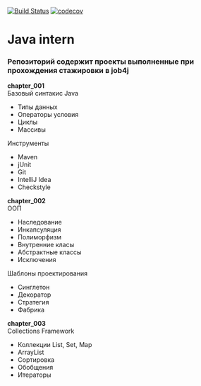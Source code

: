 ﻿[![Build Status](https://travis-ci.org/Darmandi/Java_intern.svg?branch=master)](https://travis-ci.org/Darmandi/Java_intern)
[![codecov](https://codecov.io/gh/Darmandi/Java_intern/branch/master/graph/badge.svg)](https://codecov.io/gh/Darmandi/Java_intern)
# Java intern 
 <h3>Репозиторий содержит проекты выполненные при прохождения стажировки в job4j</h3>
 <strong>chapter_001</strong><br>
 Базовый синтакис Java
 <ul>
 <li>Типы данных</li>
 <li>Операторы условия</li>
 <li>Циклы</li>
 <li>Массивы </li> </ul>
 Инструменты
 <ul>
 <li>Maven</li>
 <li>jUnit</li>
 <li>Git</li>
 <li>IntelliJ Idea</li>
 <li>Сheckstyle</li></ul>
 
 <strong>chapter_002</strong><br>
 ООП
 <ul>
 <li>Наследование</li>
 <li>Инкапсуляция</li>
 <li>Полиморфизм</li>
 <li>Внутренние класы</li>
 <li>Абстрактные классы</li>
 <li>Исключения</li>
 </ul>
 Шаблоны проектирования
 <ul>
 <li>Синглетон</li>
 <li>Декоратор</li>
 <li>Стратегия</li>
 <li>Фабрика</li>
 </ul>
 <strong>chapter_003</strong><br>
 Collections Framework
 <ul>
 <li>Коллекции List, Set, Map</li>
 <li>ArrayList</li>
 <li>Сортировка</li>
 <li>Обобщения</li>
 <li>Итераторы</li>
 </ul>

